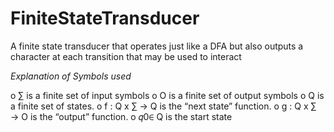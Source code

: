 # FiniteStateTransducer

A finite state transducer that operates just like a DFA but also outputs a character at each transition that may be used to interact

_Explanation of Symbols used_

o ∑ is a finite set of input symbols
o O is a finite set of output symbols
o Q is a finite set of states.
o f : Q x ∑ → Q is the “next state” function. 
o g : Q x ∑ → O is the “output” function. 
o 𝑞0∈ Q is the start state

